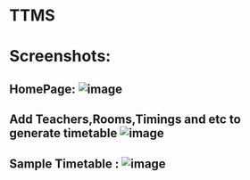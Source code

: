 # TTMS
# Screenshots:
HomePage:
![image](https://github.com/manichandra95151/TTMS/assets/82253140/e3d53512-71ba-48a6-aa13-c9f39ed24b45)
-------------------------------------------------------------------------------------------------------------------------
Add Teachers,Rooms,Timings and etc to generate timetable
![image](https://github.com/manichandra95151/TTMS/assets/82253140/49cff3d2-f474-4896-9e12-d8d2e7a51e9a)
-------------------------------------------------------------------------------------------------------------------------
Sample Timetable :
![image](https://github.com/manichandra95151/TTMS/assets/82253140/cffa1b5b-fa85-4f8d-b39f-6793e07f15f0)
-------------------------------------------------------------------------------------------------------------------------

